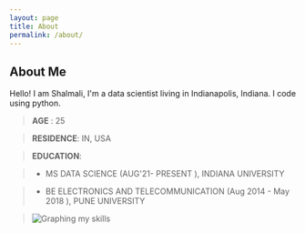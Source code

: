 ```yaml
---
layout: page
title: About 
permalink: /about/
---
```


## About Me

Hello! I am Shalmali, I'm a data scientist living in Indianapolis, Indiana. I code using python.

> **AGE** : 	25

> **RESIDENCE**: IN, USA

> **EDUCATION**: 

> - MS DATA SCIENCE (AUG'21- PRESENT ), INDIANA UNIVERSITY

> - BE ELECTRONICS AND TELECOMMUNICATION (Aug 2014 - May 2018 ), PUNE UNIVERSITY

> ![Graphing my skills](Shal96/Shal96.github.io/assets/my_skills_graph.png)





